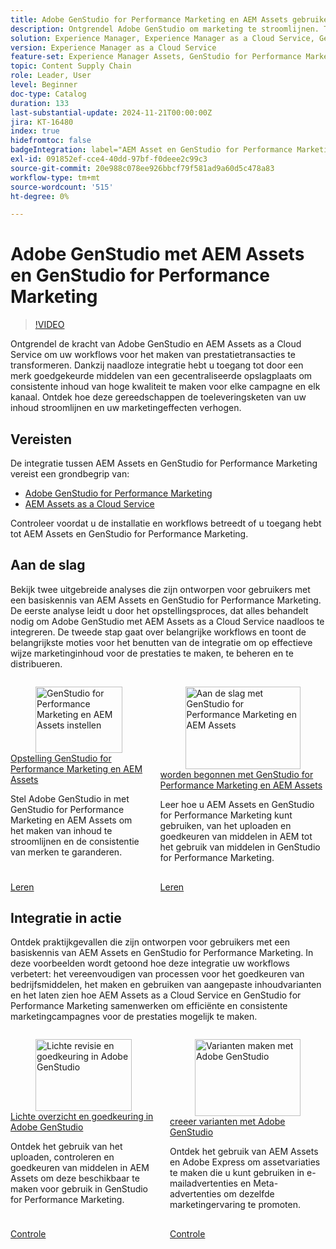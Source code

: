 ```yaml
---
title: Adobe GenStudio for Performance Marketing en AEM Assets gebruiken
description: Ontgrendel Adobe GenStudio om marketing te stroomlijnen. Toegang tot middelen met een merk en maak consistente inhoud van hoge kwaliteit via verschillende kanalen.
solution: Experience Manager, Experience Manager as a Cloud Service, GenStudio for Performance Marketing
version: Experience Manager as a Cloud Service
feature-set: Experience Manager Assets, GenStudio for Performance Marketing
topic: Content Supply Chain
role: Leader, User
level: Beginner
doc-type: Catalog
duration: 133
last-substantial-update: 2024-11-21T00:00:00Z
jira: KT-16480
index: true
hidefromtoc: false
badgeIntegration: label="AEM Asset en GenStudio for Performance Marketing" type="positive"
exl-id: 091852ef-cce4-40dd-97bf-f0deee2c99c3
source-git-commit: 20e988c078ee926bbcf79f581ad9a60d5c478a83
workflow-type: tm+mt
source-wordcount: '515'
ht-degree: 0%

---
```


# Adobe GenStudio met AEM Assets en GenStudio for Performance Marketing

>[!VIDEO](https://video.tv.adobe.com/v/3439272/?learn=on&captions=dut)

Ontgrendel de kracht van Adobe GenStudio en AEM Assets as a Cloud Service om uw workflows voor het maken van prestatietransacties te transformeren. Dankzij naadloze integratie hebt u toegang tot door een merk goedgekeurde middelen van een gecentraliseerde opslagplaats om consistente inhoud van hoge kwaliteit te maken voor elke campagne en elk kanaal. Ontdek hoe deze gereedschappen de toeleveringsketen van uw inhoud stroomlijnen en uw marketingeffecten verhogen.

## Vereisten

De integratie tussen AEM Assets en GenStudio for Performance Marketing vereist een grondbegrip van:

* [ Adobe GenStudio for Performance Marketing ](https://experienceleague.adobe.com/nl/browse/genstudio-for-performance-marketing)
* [ AEM Assets as a Cloud Service ](https://experienceleague.adobe.com/nl/docs/experience-manager-cloud-service/content/assets/overview)

Controleer voordat u de installatie en workflows betreedt of u toegang hebt tot AEM Assets en GenStudio for Performance Marketing.

## Aan de slag

Bekijk twee uitgebreide analyses die zijn ontworpen voor gebruikers met een basiskennis van AEM Assets en GenStudio for Performance Marketing. De eerste analyse leidt u door het opstellingsproces, dat alles behandelt nodig om Adobe GenStudio met AEM Assets as a Cloud Service naadloos te integreren. De tweede stap gaat over belangrijke workflows en toont de belangrijkste moties voor het benutten van de integratie om op effectieve wijze marketinginhoud voor de prestaties te maken, te beheren en te distribueren.

<!-- CARDS 

* https://experienceleague.adobe.com/nl/docs/integrations-learn/experience-cloud/tutorials/genstudio-for-performance-marketing-experience-manager/setup
    {title=Set up GenStudio for Performance Marketing and AEM Assets}
    {cta=Learn}
    {image=https://experienceleague.adobe.com/nl/docs/integrations-learn/experience-cloud/solution-categories/media_1f4cfd2b3f7e2e83862f8a00ce6fc4cd4b21650d1.png?width=2000&format=webply&optimize=medium}
* https://experienceleague.adobe.com/nl/docs/integrations-learn/experience-cloud/tutorials/genstudio-for-performance-marketing-experience-manager/integration-walkthrough
    {title=Get started with GenStudio for Performance Marketing and AEM Assets}
    {cta=Learn}

-->
<!-- START CARDS HTML - DO NOT MODIFY BY HAND -->
<div class="columns">
    <div class="column is-half-tablet is-half-desktop is-one-third-widescreen" aria-label="Set up GenStudio for Performance Marketing and AEM Assets">
        <div class="card" style="height: 100%; display: flex; flex-direction: column; height: 100%;">
            <div class="card-image">
                <figure class="image x-is-16by9">
                    <a href="https://experienceleague.adobe.com/nl/docs/integrations-learn/experience-cloud/tutorials/genstudio-for-performance-marketing-experience-manager/setup" title="GenStudio for Performance Marketing en AEM Assets instellen" target="_blank" rel="referrer">
                        <img class="is-bordered-r-small" src="https://experienceleague.adobe.com/nl/docs/integrations-learn/experience-cloud/solution-categories/media_1f4cfd2b3f7e2e83862f8a00ce6fc4cd4b21650d1.png?width=400&format=webply&optimize=medium" alt="GenStudio for Performance Marketing en AEM Assets instellen"
                             style="width: 100%; aspect-ratio: 16 / 9; object-fit: cover; overflow: hidden; display: block; margin: auto;">
                    </a>
                </figure>
            </div>
            <div class="card-content is-padded-small" style="display: flex; flex-direction: column; flex-grow: 1; justify-content: space-between;">
                <div class="top-card-content">
                    <p class="headline is-size-6 has-text-weight-bold">
                        <a href="https://experienceleague.adobe.com/nl/docs/integrations-learn/experience-cloud/tutorials/genstudio-for-performance-marketing-experience-manager/setup" target="_blank" rel="referrer" title="GenStudio for Performance Marketing en AEM Assets instellen"> Opstelling GenStudio for Performance Marketing en AEM Assets </a>
                    </p>
                    <p class="is-size-6">Stel Adobe GenStudio in met GenStudio for Performance Marketing en AEM Assets om het maken van inhoud te stroomlijnen en de consistentie van merken te garanderen.</p>
                </div>
                <a href="https://experienceleague.adobe.com/nl/docs/integrations-learn/experience-cloud/tutorials/genstudio-for-performance-marketing-experience-manager/setup" target="_blank" rel="referrer" class="spectrum-Button spectrum-Button--outline spectrum-Button--primary spectrum-Button--sizeM" style="align-self: flex-start; margin-top: 1rem;">
                    <span class="spectrum-Button-label has-no-wrap has-text-weight-bold"> Leren </span>
                </a>
            </div>
        </div>
    </div>
    <div class="column is-half-tablet is-half-desktop is-one-third-widescreen" aria-label="Get started with GenStudio for Performance Marketing and AEM Assets">
        <div class="card" style="height: 100%; display: flex; flex-direction: column; height: 100%;">
            <div class="card-image">
                <figure class="image x-is-16by9">
                    <a href="https://experienceleague.adobe.com/nl/docs/integrations-learn/experience-cloud/tutorials/genstudio-for-performance-marketing-experience-manager/integration-walkthrough" title="Aan de slag met GenStudio for Performance Marketing en AEM Assets" target="_blank" rel="referrer">
                        <img class="is-bordered-r-small" src="https://video.tv.adobe.com/v/3439283/?format=jpeg&nocache=1739560516243&captions=dut" alt="Aan de slag met GenStudio for Performance Marketing en AEM Assets"
                             style="width: 100%; aspect-ratio: 16 / 9; object-fit: cover; overflow: hidden; display: block; margin: auto;">
                    </a>
                </figure>
            </div>
            <div class="card-content is-padded-small" style="display: flex; flex-direction: column; flex-grow: 1; justify-content: space-between;">
                <div class="top-card-content">
                    <p class="headline is-size-6 has-text-weight-bold">
                        <a href="https://experienceleague.adobe.com/nl/docs/integrations-learn/experience-cloud/tutorials/genstudio-for-performance-marketing-experience-manager/integration-walkthrough" target="_blank" rel="referrer" title="Aan de slag met GenStudio for Performance Marketing en AEM Assets"> worden begonnen met GenStudio for Performance Marketing en AEM Assets </a>
                    </p>
                    <p class="is-size-6">Leer hoe u AEM Assets en GenStudio for Performance Marketing kunt gebruiken, van het uploaden en goedkeuren van middelen in AEM tot het gebruik van middelen in GenStudio for Performance Marketing.</p>
                </div>
                <a href="https://experienceleague.adobe.com/nl/docs/integrations-learn/experience-cloud/tutorials/genstudio-for-performance-marketing-experience-manager/integration-walkthrough" target="_blank" rel="referrer" class="spectrum-Button spectrum-Button--outline spectrum-Button--primary spectrum-Button--sizeM" style="align-self: flex-start; margin-top: 1rem;">
                    <span class="spectrum-Button-label has-no-wrap has-text-weight-bold"> Leren </span>
                </a>
            </div>
        </div>
    </div>
</div>
<!-- END CARDS HTML - DO NOT MODIFY BY HAND -->

## Integratie in actie

Ontdek praktijkgevallen die zijn ontworpen voor gebruikers met een basiskennis van AEM Assets en GenStudio for Performance Marketing. In deze voorbeelden wordt getoond hoe deze integratie uw workflows verbetert: het vereenvoudigen van processen voor het goedkeuren van bedrijfsmiddelen, het maken en gebruiken van aangepaste inhoudvarianten en het laten zien hoe AEM Assets as a Cloud Service en GenStudio for Performance Marketing samenwerken om efficiënte en consistente marketingcampagnes voor de prestaties mogelijk te maken.

<!-- CARDS 

* https://experienceleague.adobe.com/nl/docs/integrations-learn/experience-cloud/tutorials/genstudio-for-performance-marketing-experience-manager/use-cases/use-case-1
* https://experienceleague.adobe.com/nl/docs/integrations-learn/experience-cloud/tutorials/genstudio-for-performance-marketing-experience-manager/use-cases/use-case-2

-->
<!-- START CARDS HTML - DO NOT MODIFY BY HAND -->
<div class="columns">
    <div class="column is-half-tablet is-half-desktop is-one-third-widescreen" aria-label="Lightweight review and approval in Adobe GenStudio">
        <div class="card" style="height: 100%; display: flex; flex-direction: column; height: 100%;">
            <div class="card-image">
                <figure class="image x-is-16by9">
                    <a href="https://experienceleague.adobe.com/nl/docs/integrations-learn/experience-cloud/tutorials/genstudio-for-performance-marketing-experience-manager/use-cases/use-case-1" title="Lichte revisie en goedkeuring in Adobe GenStudio" target="_blank" rel="referrer">
                        <img class="is-bordered-r-small" src="https://video.tv.adobe.com/v/3439294/?format=jpeg&nocache=1739560516635&captions=dut" alt="Lichte revisie en goedkeuring in Adobe GenStudio"
                             style="width: 100%; aspect-ratio: 16 / 9; object-fit: cover; overflow: hidden; display: block; margin: auto;">
                    </a>
                </figure>
            </div>
            <div class="card-content is-padded-small" style="display: flex; flex-direction: column; flex-grow: 1; justify-content: space-between;">
                <div class="top-card-content">
                    <p class="headline is-size-6 has-text-weight-bold">
                        <a href="https://experienceleague.adobe.com/nl/docs/integrations-learn/experience-cloud/tutorials/genstudio-for-performance-marketing-experience-manager/use-cases/use-case-1" target="_blank" rel="referrer" title="Lichte revisie en goedkeuring in Adobe GenStudio"> Lichte overzicht en goedkeuring in Adobe GenStudio </a>
                    </p>
                    <p class="is-size-6">Ontdek het gebruik van het uploaden, controleren en goedkeuren van middelen in AEM Assets om deze beschikbaar te maken voor gebruik in GenStudio for Performance Marketing.</p>
                </div>
                <a href="https://experienceleague.adobe.com/nl/docs/integrations-learn/experience-cloud/tutorials/genstudio-for-performance-marketing-experience-manager/use-cases/use-case-1" target="_blank" rel="referrer" class="spectrum-Button spectrum-Button--outline spectrum-Button--primary spectrum-Button--sizeM" style="align-self: flex-start; margin-top: 1rem;">
                    <span class="spectrum-Button-label has-no-wrap has-text-weight-bold"> Controle </span>
                </a>
            </div>
        </div>
    </div>
    <div class="column is-half-tablet is-half-desktop is-one-third-widescreen" aria-label="Create variants with Adobe GenStudio">
        <div class="card" style="height: 100%; display: flex; flex-direction: column; height: 100%;">
            <div class="card-image">
                <figure class="image x-is-16by9">
                    <a href="https://experienceleague.adobe.com/nl/docs/integrations-learn/experience-cloud/tutorials/genstudio-for-performance-marketing-experience-manager/use-cases/use-case-2" title="Varianten maken met Adobe GenStudio" target="_blank" rel="referrer">
                        <img class="is-bordered-r-small" src="https://video.tv.adobe.com/v/3439305/?format=jpeg&nocache=1739560516573&captions=dut" alt="Varianten maken met Adobe GenStudio"
                             style="width: 100%; aspect-ratio: 16 / 9; object-fit: cover; overflow: hidden; display: block; margin: auto;">
                    </a>
                </figure>
            </div>
            <div class="card-content is-padded-small" style="display: flex; flex-direction: column; flex-grow: 1; justify-content: space-between;">
                <div class="top-card-content">
                    <p class="headline is-size-6 has-text-weight-bold">
                        <a href="https://experienceleague.adobe.com/nl/docs/integrations-learn/experience-cloud/tutorials/genstudio-for-performance-marketing-experience-manager/use-cases/use-case-2" target="_blank" rel="referrer" title="Varianten maken met Adobe GenStudio"> creeer varianten met Adobe GenStudio </a>
                    </p>
                    <p class="is-size-6">Ontdek het gebruik van AEM Assets en Adobe Express om assetvariaties te maken die u kunt gebruiken in e-mailadvertenties en Meta-advertenties om dezelfde marketingervaring te promoten.</p>
                </div>
                <a href="https://experienceleague.adobe.com/nl/docs/integrations-learn/experience-cloud/tutorials/genstudio-for-performance-marketing-experience-manager/use-cases/use-case-2" target="_blank" rel="referrer" class="spectrum-Button spectrum-Button--outline spectrum-Button--primary spectrum-Button--sizeM" style="align-self: flex-start; margin-top: 1rem;">
                    <span class="spectrum-Button-label has-no-wrap has-text-weight-bold"> Controle </span>
                </a>
            </div>
        </div>
    </div>
</div>
<!-- END CARDS HTML - DO NOT MODIFY BY HAND -->


<br/>
<br/>